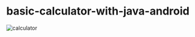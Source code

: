 # basic-calculator-with-java-android

![calculator](https://user-images.githubusercontent.com/64723185/195130216-c882866a-e965-47ed-8f3b-0924f97bc993.png)
